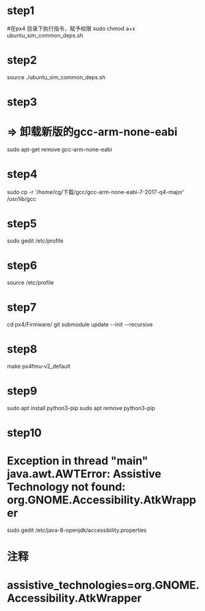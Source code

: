 # step1 
#在px4 目录下执行指令，赋予权限
sudo chmod a+x ubuntu_sim_common_deps.sh
# step2
source ./ubuntu_sim_common_deps.sh
# step3
# => 卸载新版的gcc-arm-none-eabi
sudo apt-get remove gcc-arm-none-eabi
# step4
sudo cp -r '/home/cg/下载/gcc/gcc-arm-none-eabi-7-2017-q4-major' /usr/lib/gcc
# step5
sudo gedit /etc/profile
# step6
source /etc/profile
# step7
cd px4/Firmware/
git submodule update --init --recursive
# step8
make px4fmu-v2_default
# step9
 sudo apt install python3-pip
sudo apt remove python3-pip
# step10
# Exception in thread "main" java.awt.AWTError: Assistive Technology not found: org.GNOME.Accessibility.AtkWrapper
sudo gedit /etc/java-8-openjdk/accessibility.properties
# 注释
# assistive_technologies=org.GNOME.Accessibility.AtkWrapper
